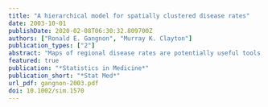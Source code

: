```yaml
---
title: "A hierarchical model for spatially clustered disease rates"
date: 2003-10-01
publishDate: 2020-02-08T06:30:32.809700Z
authors: ["Ronald E. Gangnon", "Murray K. Clayton"]
publication_types: ["2"]
abstract: "Maps of regional disease rates are potentially useful tools in examining spatial patterns of disease and for identifying clusters. Bayes and empirical Bayes approaches to this problem have proven useful in smoothing crude maps of disease rates. In recent years, models including both spatially correlated random effects and spatially unstructured random effects have been very popular. The spatially correlated random effects have been proposed in an attempt to capture a general clustering in the data. As an alternative, we propose replacing the spatially structured random effect with fixed clustering effects associated with particular areas. A reversible jump Markov chain Monte Carlo (RJMCMC) algorithm for posterior inference is described. We illustrate the model using the well-known New York leukaemia data."
featured: true
publication: "*Statistics in Medicine*"
publication_short: "*Stat Med*"
url_pdf: gangnon-2003.pdf
doi: 10.1002/sim.1570
---
```


